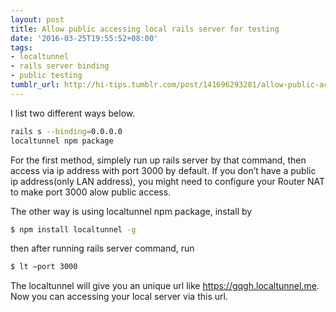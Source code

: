 ```yaml
---
layout: post
title: Allow public accessing local rails server for testing
date: '2016-03-25T19:55:52+08:00'
tags:
- localtunnel
- rails server binding
- public testing
tumblr_url: http://hi-tips.tumblr.com/post/141696293281/allow-public-accessing-local-rails-server-for
---
```

I list two different ways below.

```bash
rails s --binding=0.0.0.0
localtunnel npm package
```

For the first method, simplely run up rails server by that command, then access via ip address with port 3000 by default. If you don’t have a public ip address(only LAN address), you might need to configure your Router NAT to make port 3000 alow public access.

The other way is using localtunnel npm package, install by

```bash
$ npm install localtunnel -g
```

then after running rails server command, run

```bash
$ lt –port 3000
```

The localtunnel will give you an unique url like https://gqgh.localtunnel.me. Now you can accessing your local server via this url.
